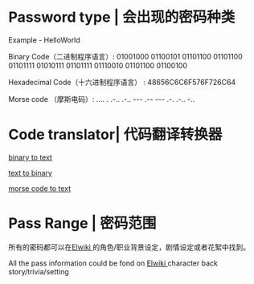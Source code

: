
# Password type | 会出现的密码种类

Example  -  HelloWorld

Binary Code（二进制程序语言）: 01001000 01100101 01101100 01101100 01101111 01010111 01101111 01110010 01101100 01100100 

Hexadecimal Code（十六进制程序语言） : 48656C6C6F576F726C64

Morse code （摩斯电码）:  ....  .  .-..  .-..  ---  .--  ---  .-.  .-..  -.. 

# Code translator| 代码翻译转换器


[binary to text ](https://www.convertbinary.com/to-text/)

[text to binary  ](https://www.convertbinary.com/)

[morse code to text ](https://morsecode.scphillips.com/translator.html)


# Pass Range | 密码范围

所有的密码都可以在[Elwiki ](https://elwiki.net/w/Main_Page) 的角色/职业背景设定，剧情设定或者花絮中找到。

All the pass information could be fond on [Elwiki ](https://elwiki.net/w/Main_Page) character back story/trivia/setting


